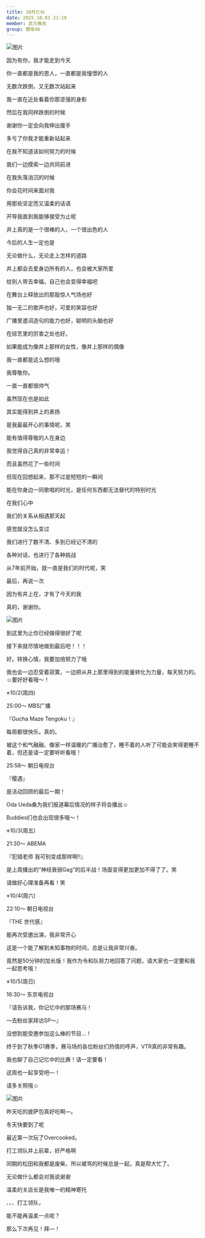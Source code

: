 ```yaml
---
title: 10月だね
date: 2025.10.01 21:19
member: 武元唯衣
group: 樱坂46
---
```


![图片](https://sakurazaka46.com/images/14/f5f/3172450ad03958b6245d31d62e195.jpg)










因为有你，我才能走到今天

你一直都是我的恩人，一直都是我憧憬的人

无数次跌倒，又无数次站起来

我一直在近处看着你那坚强的身影

然后在我同样跌倒的时候

谢谢你一定会向我伸出援手

多亏了你我才能重新站起来



在我不知道该如何努力的时候

我们一边摸索一边共同前进

在我失落消沉的时候

你会花时间来面对我

用那些坚定而又温柔的话语

开导我直到我能够接受为止呢



井上真的是一个很棒的人，一个很出色的人

今后的人生一定也是

无论做什么，无论走上怎样的道路

井上都会去爱身边所有的人，也会被大家所爱

给别人带去幸福，自己也会变得幸福吧



在舞台上释放出的那股惊人气场也好

独一无二的歌声也好，可爱的笑容也好

广播里遣词造句的能力也好，聪明的头脑也好

在综艺里的厉害之处也好。



如果能成为像井上那样的女性，像井上那样的偶像

我一直都是这么想的哦

我尊敬你。

一直一直都很帅气



虽然现在也是如此

其实能得到井上的表扬

是我最最开心的事情呢，笑



能有值得尊敬的人在身边

我觉得自己真的非常幸运！

而且虽然花了一些时间

但现在回想起来，那不过是短短的一瞬间

能在你身边一同歌唱的时光，是任何东西都无法替代的特别时光



在我们心中

我们的关系从相遇那天起

感觉就没怎么变过

我们进行了数不清、多到已经记不清的

各种对话，也进行了各种挑战

从7年前开始，就一直是我们的时代呢，笑











最后，再说一次

因为有井上在，才有了今天的我

真的，谢谢你。



![图片](https://sakurazaka46.com/images/14/f5f/3172450ad03958b6245d31d62e195-01.jpg)










到这里为止你已经做得很好了呢

接下来就尽情地做到最后吧！！！























































好。转换心情，我要加倍努力了哦



我也会一边忍受着寂寞，一边把从井上那里得到的能量转化为力量，每天努力的。☺︎要好好看哦～！













⭐︎10/2(周四)

25:00〜 MBS广播

『Gucha Maze Tengoku！』

每周都很快乐。真的。

被这个和气融融、像家一样温暖的广播治愈了，睡不着的人听了可能会笑得更睡不着，但还是请一定要听听看哦！



25:58〜 朝日电视台

『樱遇』

是活动回顾的最后一期！

Oda Ueda桑为我们报道幕后情况的样子将会播出☺︎

Buddies们也会出现很多哦～！





⭐︎10/3(周五)

21:30〜 ABEMA

『犯错老师 我可别变成那样啊‼︎』

是上周播出的“神经衰弱Gag”的后半战！场面变得更加更加不得了了。笑

请做好心理准备再看！笑





⭐︎10/4(周六)

22:10〜 朝日电视台

『THE 世代感』

能再次受邀出演，我非常开心

这是一个能了解到未知事物的时间，总是让我非常兴奋。

竟然是50分钟的加长版！我作为令和队努力地回答了问题，请大家也一定要和我一起思考哦！





⭐︎10/5(周日)

16:30〜 东京电视台

『请告诉我，你记忆中的那场赛马！

～去粉丝家拜访SP～』

没想到能受邀参加这么棒的节目…！

终于到了秋季G1赛季，赛马场的各位粉丝们热情的呼声，VTR真的非常有趣。

我也聊了自己记忆中的比赛！请一定要看！













这周也一起享受吧—！

请多关照哦☺︎

































![图片](https://sakurazaka46.com/images/14/f5f/3172450ad03958b6245d31d62e195-02.jpg)




昨天吃的披萨包真好吃啊—。

冬天快要到了呢











最近第一次玩了Overcooked。

打工领队井上前辈，好严格啊

同期的松田和我都是废柴，所以被骂的时候总是一起，真是帮大忙了。



无论做什么都会对我说谢谢

温柔的关店长是我唯一的精神寄托













、、、打工领队，

能不能再温柔一点呢？













那么下次再见！拜—！